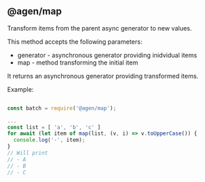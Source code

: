 @agen/map
-----------

Transform items from the parent async generator to new values.

This method accepts the following parameters:
* generator - asynchronous generator providing inidvidual items
* map - method transforming the initial item

It returns an asynchronous generator providing transformed items.


Example:
```javascript

const batch = require('@agen/map');

...
const list = [ 'a', 'b', 'c' ]
for await (let item of map(list, (v, i) => v.toUpperCase()) {
  console.log('-', item);
}
// Will print
// - A
// - B
// - C

```
